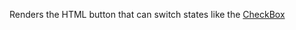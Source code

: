  Renders the HTML button that can switch states like the [CheckBox](~/controls/businesspack/CheckBox)